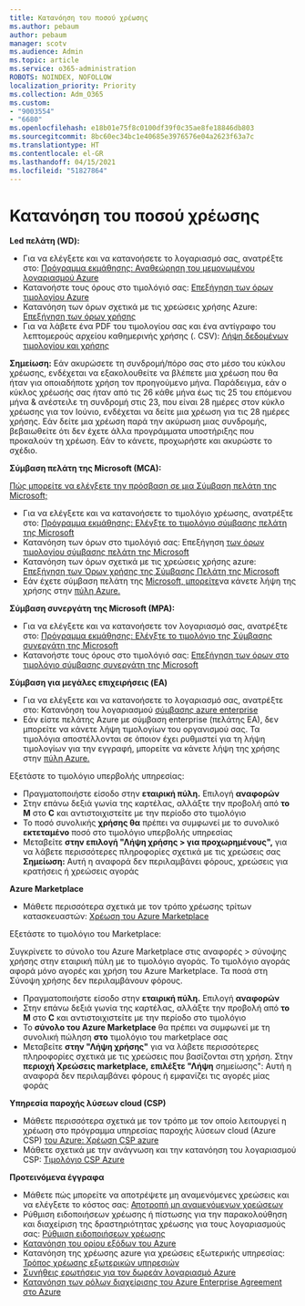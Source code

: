 ```yaml
---
title: Κατανόηση του ποσού χρέωσης
ms.author: pebaum
author: pebaum
manager: scotv
ms.audience: Admin
ms.topic: article
ms.service: o365-administration
ROBOTS: NOINDEX, NOFOLLOW
localization_priority: Priority
ms.collection: Adm_O365
ms.custom:
- "9003554"
- "6680"
ms.openlocfilehash: e18b01e75f8c0100df39f0c35ae8fe18846db803
ms.sourcegitcommit: 8bc60ec34bc1e40685e3976576e04a2623f63a7c
ms.translationtype: HT
ms.contentlocale: el-GR
ms.lasthandoff: 04/15/2021
ms.locfileid: "51827864"
---
```

# <a name="understand-billing-amount"></a>Κατανόηση του ποσού χρέωσης

**Led πελάτη (WD):**

- Για να ελέγξετε και να κατανοήσετε το λογαριασμό σας, ανατρέξτε στο: [Πρόγραμμα εκμάθησης: Αναθεώρηση του μεμονωμένου λογαριασμού Azure](https://docs.microsoft.com/azure/cost-management-billing/understand/review-individual-bill?WT.mc_id=Portal-Microsoft_Azure_Support)
- Κατανοήστε τους όρους στο τιμολόγιό σας: [Επεξήγηση των όρων τιμολογίου Azure](https://docs.microsoft.com/azure/cost-management-billing/understand/understand-invoice?WT.mc_id=Portal-Microsoft_Azure_Support)
- Κατανόηση των όρων σχετικά με τις χρεώσεις χρήσης Azure: [Επεξήγηση των όρων χρήσης](https://docs.microsoft.com/azure/cost-management-billing/understand/understand-usage?WT.mc_id=Portal-Microsoft_Azure_Support)
- Για να λάβετε ένα PDF του τιμολογίου σας και ένα αντίγραφο του λεπτομερούς αρχείου καθημερινής χρήσης (. CSV): [Λήψη δεδομένων τιμολογίου και χρήσης](https://docs.microsoft.com/azure/billing/billing-download-azure-invoice-daily-usage-date?WT.mc_id=Portal-Microsoft_Azure_Support)

**Σημείωση:** Εάν ακυρώσετε τη συνδρομή/πόρο σας στο μέσο του κύκλου χρέωσης, ενδέχεται να εξακολουθείτε να βλέπετε μια χρέωση που θα ήταν για οποιαδήποτε χρήση τον προηγούμενο μήνα. Παράδειγμα, εάν ο κύκλος χρέωσής σας ήταν από τις 26 κάθε μήνα έως τις 25 του επόμενου μήνα & ανέστειλε τη συνδρομή στις 23, που είναι 28 ημέρες στον κύκλο χρέωσης για τον Ιούνιο, ενδέχεται να δείτε μια χρέωση για τις 28 ημέρες χρήσης. Εάν δείτε μια χρέωση παρά την ακύρωση μιας συνδρομής, βεβαιωθείτε ότι δεν έχετε άλλα προγράμματα υποστήριξης που προκαλούν τη χρέωση. Εάν το κάνετε, προχωρήστε και ακυρώστε το σχέδιο.

**Σύμβαση πελάτη της Microsoft (MCA):**

[Πώς μπορείτε να ελέγξετε την πρόσβαση σε μια Σύμβαση πελάτη της Microsoft;](https://docs.microsoft.com/azure/cost-management-billing/manage/download-azure-invoice-daily-usage-date?WT.mc_id=Portal-Microsoft_Azure_Support#check-access-to-a-microsoft-customer-agreement)

- Για να ελέγξετε και να κατανοήσετε το τιμολόγιο χρέωσης, ανατρέξτε στο: [Πρόγραμμα εκμάθησης: Ελέγξτε το τιμολόγιο σύμβασης πελάτη της Microsoft](https://docs.microsoft.com/azure/cost-management-billing/understand/review-customer-agreement-bill?WT.mc_id=Portal-Microsoft_Azure_Support)
- Κατανόηση των όρων στο τιμολόγιό σας: Επεξήγηση [των όρων τιμολογίου σύμβασης πελάτη της Microsoft](https://docs.microsoft.com/azure/cost-management-billing/understand/mca-understand-your-invoice?WT.mc_id=Portal-Microsoft_Azure_Support)
- Κατανόηση των όρων σχετικά με τις χρεώσεις χρήσης azure: [Επεξήγηση των Όρων χρήσης της Σύμβασης Πελάτη της Microsoft](https://docs.microsoft.com/azure/cost-management-billing/understand/mca-understand-your-usage?WT.mc_id=Portal-Microsoft_Azure_Support)
- Εάν έχετε σύμβαση πελάτη της [Microsoft, μπορείτε](https://docs.microsoft.com/azure/cost-management-billing/manage/download-azure-invoice-daily-usage-date?WT.mc_id=Portal-Microsoft_Azure_Support#check-access-to-a-microsoft-customer-agreement)να κάνετε λήψη της χρήσης στην [πύλη Azure.](https://portal.azure.com/)

**Σύμβαση συνεργάτη της Microsoft (MPA):**

- Για να ελέγξετε και να κατανοήσετε τον λογαριασμό σας, ανατρέξτε στο: [Πρόγραμμα εκμάθησης: Ελέγξτε το τιμολόγιο της Σύμβασης συνεργάτη της Microsoft](https://docs.microsoft.com/azure/cost-management-billing/understand/review-partner-agreement-bill?WT.mc_id=Portal-Microsoft_Azure_Support)
- Κατανοήστε τους όρους στο τιμολόγιό σας: [Επεξήγηση των όρων στο τιμολόγιο σύμβασης συνεργάτη της Microsoft](https://docs.microsoft.com/azure/cost-management-billing/understand/mpa-invoice-terms?WT.mc_id=Portal-Microsoft_Azure_Support)

**Σύμβαση για μεγάλες επιχειρήσεις (EA)**

- Για να ελέγξετε και να κατανοήσετε το λογαριασμό σας, ανατρέξτε στο: Κατανόηση του λογαριασμού [σύμβασης azure enterprise](https://docs.microsoft.com/azure/cost-management-billing/understand/review-enterprise-agreement-bill?WT.mc_id=Portal-Microsoft_Azure_Support)
- Εάν είστε πελάτης Azure με σύμβαση enterprise (πελάτης EA), δεν μπορείτε να κάνετε λήψη τιμολογίων του οργανισμού σας. Τα τιμολόγια αποστέλλονται σε όποιον έχει ρυθμιστεί για τη λήψη τιμολογίων για την εγγραφή, μπορείτε να κάνετε λήψη της χρήσης στην [πύλη Azure.](https://portal.azure.com/)

Εξετάστε το τιμολόγιο υπερβολής υπηρεσίας:

- Πραγματοποιήστε είσοδο στην **εταιρική πύλη.** Επιλογή **αναφορών**
- Στην επάνω δεξιά γωνία της καρτέλας, αλλάξτε την προβολή από **το M** στο **C** και αντιστοιχιστείτε με την περίοδο στο τιμολόγιο
- Το ποσό συνολικής **χρήσης θα** πρέπει να συμφωνεί με το συνολικό **εκτεταμένο** ποσό στο τιμολόγιο υπερβολής υπηρεσίας
- Μεταβείτε **στην επιλογή "Λήψη χρήσης > για προχωρημένους",** για να λάβετε περισσότερες πληροφορίες σχετικά με τις χρεώσεις σας **Σημείωση:** Αυτή η αναφορά δεν περιλαμβάνει φόρους, χρεώσεις για κρατήσεις ή χρεώσεις αγοράς

**Azure Marketplace**

- Μάθετε περισσότερα σχετικά με τον τρόπο χρέωσης τρίτων κατασκευαστών: [Χρέωση του Azure Marketplace](https://docs.microsoft.com/azure/billing/billing-understand-your-azure-marketplace-charges?WT.mc_id=Portal-Microsoft_Azure_Support)

Εξετάστε το τιμολόγιο του Marketplace:

Συγκρίνετε το σύνολο του Azure Marketplace στις αναφορές > σύνοψης χρήσης στην εταιρική πύλη με το τιμολόγιο αγοράς. Το τιμολόγιο αγοράς αφορά μόνο αγορές και χρήση του Azure Marketplace. Τα ποσά στη Σύνοψη χρήσης δεν περιλαμβάνουν φόρους.

- Πραγματοποιήστε είσοδο στην **εταιρική πύλη.** Επιλογή **αναφορών**
- Στην επάνω δεξιά γωνία της καρτέλας, αλλάξτε την προβολή από **το M** στο **C** και αντιστοιχιστείτε με την περίοδο στο τιμολόγιο
- Το **σύνολο του Azure Marketplace** θα πρέπει να συμφωνεί με τη συνολική πώληση **στο** τιμολόγιο του marketplace σας
- Μεταβείτε **στην "Λήψη χρήσης"** για να λάβετε περισσότερες πληροφορίες σχετικά με τις χρεώσεις που βασίζονται στη χρήση. Στην **περιοχή Χρεώσεις marketplace,** **επιλέξτε "Λήψη** σημείωσης": Αυτή η αναφορά δεν περιλαμβάνει φόρους ή εμφανίζει τις αγορές μίας φοράς 

**Υπηρεσία παροχής λύσεων cloud (CSP)**

- Μάθετε περισσότερα σχετικά με τον τρόπο με τον οποίο λειτουργεί η χρέωση στο πρόγραμμα υπηρεσίας παροχής λύσεων cloud (Azure CSP) [του Azure: Χρέωση CSP azure](https://docs.microsoft.com/azure/cloud-solution-provider/billing/azure-csp-billing-overview?WT.mc_id=Portal-Microsoft_Azure_Support)
- Μάθετε σχετικά με την ανάγνωση και την κατανόηση του λογαριασμού CSP: [Τιμολόγιο CSP Azure](https://docs.microsoft.com/azure/cloud-solution-provider/billing/azure-csp-invoice?WT.mc_id=Portal-Microsoft_Azure_Support)

**Προτεινόμενα έγγραφα**

- Μάθετε πώς μπορείτε να αποτρέψετε μη αναμενόμενες χρεώσεις και να ελέγξετε το κόστος σας: [Αποτροπή μη αναμενόμενων χρεώσεων](https://docs.microsoft.com/azure/cost-management-billing/manage/getting-started?WT.mc_id=Portal-Microsoft_Azure_Support)
- Ρύθμιση ειδοποιήσεων χρέωσης ή πίστωσης για την παρακολούθηση και διαχείριση της δραστηριότητας χρέωσης για τους λογαριασμούς σας: [Ρύθμιση ειδοποιήσεων χρέωσης](https://docs.microsoft.com/azure/cost-management-billing/costs/cost-mgt-alerts-monitor-usage-spending?WT.mc_id=Portal-Microsoft_Azure_Support)
- [Κατανόηση του ορίου εξόδων του Azure](https://docs.microsoft.com/azure/cost-management-billing/manage/spending-limit?WT.mc_id=Portal-Microsoft_Azure_Support)
- Κατανόηση της χρέωσης azure για χρεώσεις εξωτερικής υπηρεσίας: [Τρόπος χρέωσης εξωτερικών υπηρεσιών](https://docs.microsoft.com/azure/cost-management-billing/understand/understand-azure-marketplace-charges?WT.mc_id=Portal-Microsoft_Azure_Support)
- [Συνήθεις ερωτήσεις για τον δωρεάν λογαριασμό Azure](https://azure.microsoft.com/free/free-account-faq/)
- [Κατανόηση των ρόλων διαχείρισης του Azure Enterprise Agreement στο Azure](https://docs.microsoft.com/azure/cost-management-billing/manage/understand-ea-roles?WT.mc_id=Portal-Microsoft_Azure_Support)